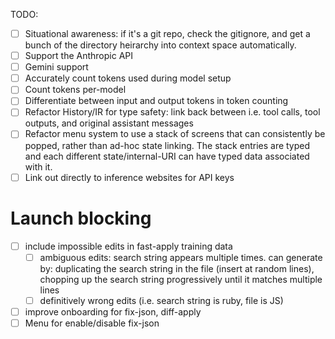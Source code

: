 TODO:

- [ ] Situational awareness: if it's a git repo, check the gitignore, and get a
  bunch of the directory heirarchy into context space automatically.
- [ ] Support the Anthropic API
- [ ] Gemini support
- [ ] Accurately count tokens used during model setup
- [ ] Count tokens per-model
- [ ] Differentiate between input and output tokens in token counting
- [ ] Refactor History/IR for type safety: link back between i.e. tool calls,
  tool outputs, and original assistant messages
- [ ] Refactor menu system to use a stack of screens that can consistently be
  popped, rather than ad-hoc state linking. The stack entries are typed and
  each different state/internal-URI can have typed data associated with it.
- [ ] Link out directly to inference websites for API keys

# Launch blocking

- [ ] include impossible edits in fast-apply training data
  - [ ] ambiguous edits: search string appears multiple times. can generate by:
    duplicating the search string in the file (insert at random lines),
    chopping up the search string progressively until it matches multiple lines
  - [ ] definitively wrong edits (i.e. search string is ruby, file is JS)
- [ ] improve onboarding for fix-json, diff-apply
- [ ] Menu for enable/disable fix-json
